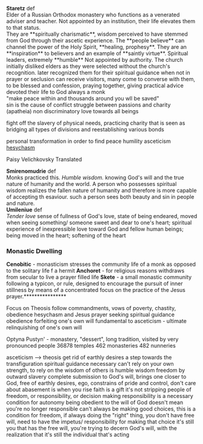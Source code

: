 <div class="def"><b>Staretz</b>
<span class="cm-hashtag cm-hashtag-end cm-meta cm-tag-def">def</span>
<br>
Elder of a Russian Orthodox monastery who functions as a venerated adviser and teacher. 
Not appointed by an institution, their life elevates them to that status. 
</div>
They are **spiritually charismatic**, wisdom perceived to have stemmed from God through their ascetic experience. 
The **people believe** can channel the power of the Holy Spirit, **healing, prophesy**. 
They are an **inspiration** to believers and an example of **saintly virtue**.
Spiritual leaders, extremely **humble**
Not appointed by authority. 
The church initially disliked elders as they were selected without the church's recognition. later recognized them for their spiritual guidance
when not in prayer or seclusion can receive visitors, many come to converse with them, to be blessed and confession, praying together, giving practical advice
devoted their life to God
always a monk 

<div class="quote">"make peace within and thousands around you wll be saved"</div>
sin is the cause of conflict 
struggle between passions and charity
(apatheia) non discriminatory love towards all beings

fight off the slavery of physical needs, practicing charity that is seen as bridging all types of divisions and reestablishing various bonds

personal transformation in order to find peace
humility
asceticism
[hesychasm](#hesychasm)

Paisy Velichkovsky
Translated 

<div class="def"><b>Smirenomudrie</b>
<span class="cm-hashtag cm-hashtag-end cm-meta cm-tag-def">def</span>
<br>
Monks practiced this.
<i>Humble wisdom. </i>
knowing God's will and the true nature of humanity and the world. A person who possesses spiritual wisdom realizes the fallen nature of humanity and therefore is  more capable of accepting th esaviour. such a person sees both beauty and sin in people and nature. 
</div>

<div class="def"><b>Umileniue</b>
<span class="cm-hashtag cm-hashtag-end cm-meta cm-tag-def">def</span>
<br>
<i> Tender love </i> sense of fullness of God's love, state of being endeared, moved when seeing something/ someone sweet and dear to one's heart; spiritual experience of inexpressible love toward God and fellow human beings; being moved in the heart; softening of the heart
</div>

### Monastic Dwelling 
**Cenobitic** - monasticism stresses the community life of a monk as opposed to the solitary life f a hermit
**Anchoret** - for religious reasons withdraws from secular to live a prayer filled life 
**Skete** - a small monastic community following a typicon, or rule, designed to encourage the pursuit of inner stillness by means of a concentrated focus on the practice of the Jesus prayer.****************

Focus on Theosis
follow commandments, vows of poverty, chastity, obedience
hesychasm and Jesus prayer
seeking spiritual guidance
	obedience
	forfeiting one's own will
	fundamental to asceticism - ultimate relinquishing of one's own will

Optyna Pustyn' - monastery, "dessert", long tradition, visited by very pronounced people
36878 temples
462 monasteries
482 nunneries


asceticism --> theosis
	get rid of earthly desires a step towards the transfiguration
spiritual guidance necessary 
	can't rely on your own strength, to rely on the wisdom of others is humble wisdom
freedom by outward slavery
	complete submission to God's will, brings one closer to God, free of earthly desires, ego, constrains of pride and control, don't care about abasement is when you rise 
faith is a gift
	it's not stripping people of freedom, or responsibility, or decision making
	responsibility is a necessary condition for autonomy 
	being obedient to the will of God doesn't mean you're no longer responsible
	can't always be making good choices, this is a condition for freedom, if always doing the "right" thing, you don't have free will, need to have the impetus/ responsibility for making that choice
	it's still you that has the free will, you're trying to decern God's will, with the realization that it's still the individual that's acting